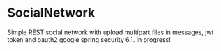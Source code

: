 # SocialNetwork
Simple REST social network with upload multipart files in messages, jwt token and oauth2 google spring security 6.1. In progress!
